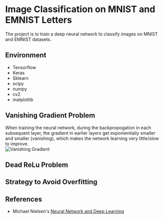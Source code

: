 # **Image Classification on MNIST and EMNIST Letters**
The project is to train a deep neural network to classify images on MNIST and EMNIST datasets.

## Environment

* Tensorflow
* Keras
* Sklearn
* scipy
* numpy
* cv2
* matplotlib

## Vanishing Gradient Problem
When training the neural network, during the backpropogation in each subsequent layer, the gradient in earlier layers get exponientially smaller and smaller (vanishing), which makes the network learning very little/slow to improve.  
![Vanishing Gradient](https://github.com/zmandyhe/image-classification-mnist-emnist-letters.git/pic/vanishing-gradient.png)



## Dead ReLu Problem

## Strategy to Avoid Overfitting

## References
* Michael Nielsen's [Neural Network and Deep Learning](http://neuralnetworksanddeeplearning.com/)
